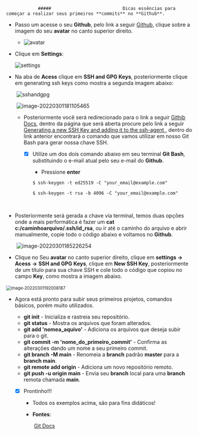                 ##### 							Dicas essências para começar a realizar seus primeiros **commits** no **Github**.



- Passo um acesse o seu **Github**, pelo link a seguir [Github](https://github.com/), clique sobre a imagem do seu **avatar** no canto superior direito. 				
  - ![avatar](https://user-images.githubusercontent.com/67602627/156264435-35a43118-c83c-4482-b2f9-8602c2d094b5.png)


- Clique em **Settings**:

    
     ![settings](https://user-images.githubusercontent.com/67602627/156264635-e023d8ea-9777-41ec-aa6d-debc93cc269f.png)


- Na aba de **Acess** clique em **SSH and GPG Keys**, posteriormente clique em generating ssh keys como mostra a segunda imagem abaixo:

  ​													![sshandgpg](https://user-images.githubusercontent.com/67602627/156264872-d756b389-257c-4adf-8d0e-82ab74981945.png)

  

  ​									![image-20220301181105465](C:\Users\WashingtonMagelaLour\AppData\Roaming\Typora\typora-user-images\image-20220301181105465.png)							

  

  - Posteriormente você será redirecionado para o link a seguir [Githib Docs](https://docs.github.com/en/authentication/connecting-to-github-with-ssh), dentro da página que será aberta procure pelo link a seguir [Generating a new SSH Key and adding it to the ssh-agent ](https://docs.github.com/en/authentication/connecting-to-github-with-ssh), dentro do link anterior encontrará o comando que vamos utilizar em nosso Git Bash para gerar nossa chave SSH.	

    - [x] Utilize um dos dois comando abaixo em seu terminal **Git Bash**, substituindo o e-mail atual pelo seu e-mail do **Github**.

      - Pressione **enter** 

      ```shell
      $ ssh-keygen -t ed25519 -C "your_email@example.com"				
      ```

      ```shell
      $ ssh-keygen -t rsa -b 4096 -C "your_email@example.com"
      ```

​			

- Posteriormente será gerada a chave via terminal, temos duas opções onde a mais performática é fazer um **cat c:/caminhoarquivo/.ssh/id_rsa**,  ou ir até o caminho do arquivo e abrir manualmente, copie todo o código abaixo e voltamos no **Github**.

  ​							![image-20220301185226254](C:\Users\WashingtonMagelaLour\AppData\Roaming\Typora\typora-user-images\image-20220301185226254.png)				



- Clique no Seu **avatar** no canto superior direito,  clique em **settings ->** **Acess**  **->** **SSH and GPG Keys**, clique em **New SSH Key**, posteriormente de um título para sua chave SSH  e cole todo o código que copiou no campo **Key**, como mostra a imagem abaixo.

​						<img src="C:\Users\WashingtonMagelaLour\AppData\Roaming\Typora\typora-user-images\image-20220301192008187.png" alt="image-20220301192008187" style="zoom: 80%;" />



- Agora está pronto para subir seus primeiros projetos, comandos básicos, porém muito utilizados.

  - **git init** - Inicializa e rastreia seu repositório.
  - **git status** - Mostra os arquivos que foram alterados.
  - **git add 'nomea_aquivo'** - Adiciona os arquivos que deseja subir para o git.
  - **git commit -m 'nome_do_primeiro_commit'** - Confirma as alterações dando um nome a seu primeiro commit.
  - **git branch -M main** - Renomeia a **branch** padrão **master** para a **branch main**.
  - **git remote add origin** - Adiciona um novo repositório remoto.
  - **git push -u origin main** - Envia seu **branch** local para uma **branch** remota chamada **main**.

  

  - [x] Prontinho!!!

    - Todos os exemplos acima, são para fins didáticos!

    - **Fontes**:

      ​	[Git Docs](https://docs.github.com/pt)

      

  ​		

  

  ​				

  

  ​	

